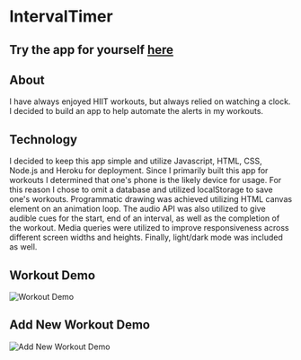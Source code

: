 # IntervalTimer

## Try the app for yourself [here](https://interval-timer-app.herokuapp.com/)

## About
I have always enjoyed HIIT workouts, but always relied on watching a clock. I decided to build an app to help automate the alerts in my workouts. 

## Technology
I decided to keep this app simple and utilize Javascript, HTML, CSS, Node.js and Heroku for deployment. Since I primarily built this app for workouts I determined that one's phone is the likely device for usage. For this reason I chose to omit a database and utilized localStorage to save one's workouts. Programmatic drawing was achieved utilizing HTML canvas element on an animation loop. The audio API was also utilized to give audible cues for the start, end of an interval, as well as the completion of the workout. Media queries were utilized to improve responsiveness across different screen widths and heights. Finally, light/dark mode was included as well. 


## Workout Demo
![Workout Demo](http://g.recordit.co/tXLNaUefut.gif)

## Add New Workout Demo
![Add New Workout Demo](http://g.recordit.co/YjoKyBpOWu.gif)

